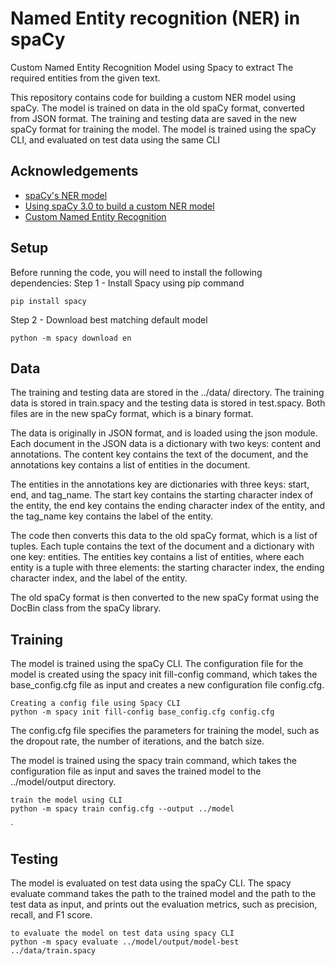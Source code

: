 
# Named Entity recognition (NER) in spaCy
Custom Named Entity Recognition Model using Spacy to extract The required  entities from the given text.

This repository contains code for building a custom NER model using spaCy. The model is trained on data in the old spaCy format, converted from JSON format. The training and testing data are saved in the new spaCy format for training the model. The model is trained using the spaCy CLI, and evaluated on test data using the same CLI


## Acknowledgements

- [spaCy's NER model](https://spacy.io/universe/project/video-spacys-ner-model)
 - [Using spaCy 3.0 to build a custom NER model](https://towardsdatascience.com/using-spacy-3-0-to-build-a-custom-ner-model-c9256bea098)
 - [Custom Named Entity Recognition](https://medium.com/analytics-vidhya/custom-named-entity-recognition-ner-model-with-spacy-3-in-four-steps-7e903688d51)
 


## Setup
Before running the code, you will need to install the following dependencies:
    Step 1 - Install Spacy using pip command

    pip install spacy
   Step 2 - Download best matching default model

    python -m spacy download en


## Data

The training and testing data are stored in the ../data/ directory. The training data is stored in train.spacy and the testing data is stored in test.spacy. Both files are in the new spaCy format, which is a binary format.

The data is originally in JSON format, and is loaded using the json module. Each document in the JSON data is a dictionary with two keys: content and annotations. The content key contains the text of the document, and the annotations key contains a list of entities in the document.

The entities in the annotations key are dictionaries with three keys: start, end, and tag_name. The start key contains the starting character index of the entity, the end key contains the ending character index of the entity, and the tag_name key contains the label of the entity.

The code then converts this data to the old spaCy format, which is a list of tuples. Each tuple contains the text of the document and a dictionary with one key: entities. The entities key contains a list of entities, where each entity is a tuple with three elements: the starting character index, the ending character index, and the label of the entity.

The old spaCy format is then converted to the new spaCy format using the DocBin class from the spaCy library.
## Training
The model is trained using the spaCy CLI. The configuration file for the model is created using the spacy init fill-config command, which takes the base_config.cfg file as input and creates a new configuration file config.cfg.

    Creating a config file using Spacy CLI
    python -m spacy init fill-config base_config.cfg config.cfg
    
The config.cfg file specifies the parameters for training the model, such as the dropout rate, the number of iterations, and the batch size.

The model is trained using the spacy train command, which takes the configuration file as input and saves the trained model to the ../model/output directory.

    train the model using CLI
    python -m spacy train config.cfg --output ../model
`

## Testing
The model is evaluated on test data using the spaCy CLI. The spacy evaluate command takes the path to the trained model and the path to the test data as input, and prints out the evaluation metrics, such as precision, recall, and F1 score.

    to evaluate the model on test data using spacy CLI
    python -m spacy evaluate ../model/output/model-best ../data/train.spacy